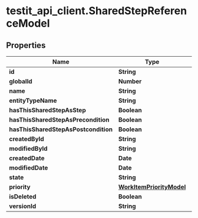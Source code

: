 # testit_api_client.SharedStepReferenceModel

## Properties

Name | Type | Description | Notes
------------ | ------------- | ------------- | -------------
**id** | **String** |  | [optional] 
**globalId** | **Number** |  | [optional] 
**name** | **String** |  | [optional] 
**entityTypeName** | **String** |  | [optional] 
**hasThisSharedStepAsStep** | **Boolean** |  | [optional] 
**hasThisSharedStepAsPrecondition** | **Boolean** |  | [optional] 
**hasThisSharedStepAsPostcondition** | **Boolean** |  | [optional] 
**createdById** | **String** |  | [optional] 
**modifiedById** | **String** |  | [optional] 
**createdDate** | **Date** |  | [optional] 
**modifiedDate** | **Date** |  | [optional] 
**state** | **String** |  | [optional] 
**priority** | [**WorkItemPriorityModel**](WorkItemPriorityModel.md) |  | [optional] 
**isDeleted** | **Boolean** |  | [optional] 
**versionId** | **String** |  | [optional] 


